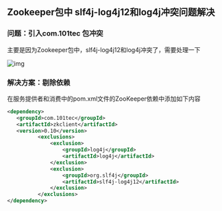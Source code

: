 ## **Zookeeper包中 slf4j-log4j12和log4j冲突问题解决**

### 问题：引入com.101tec 包冲突

主要是因为Zookeeper包中，slf4j-log4j12和log4j冲突了，需要处理一下

![img](https://whcoding.oss-cn-hangzhou.aliyuncs.com/img/20220530180956.png)





### 解决方案：剔除依赖

在服务提供者和消费中的pom.xml文件的ZooKeeper依赖中添加如下内容

```xml
<dependency>
   <groupId>com.101tec</groupId>
   <artifactId>zkclient</artifactId>
   <version>0.10</version>
          <exclusions>
              <exclusion>
                  <groupId>log4j</groupId>
                  <artifactId>log4j</artifactId>
              </exclusion>
              <exclusion>
                  <groupId>org.slf4j</groupId>
                  <artifactId>slf4j-log4j12</artifactId>
              </exclusion>
          </exclusions>
</dependency>
```







### 